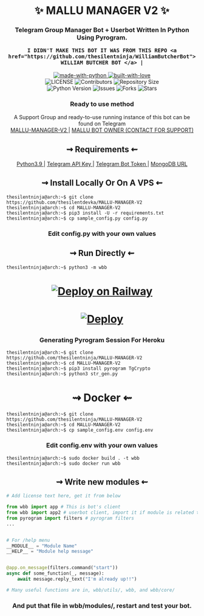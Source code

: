 <h1 align="center"> 
    ✨ MALLU MANAGER V2 ✨ 
</h1>

<h3 align="center"> 
    Telegram Group Manager Bot + Userbot Written In Python Using Pyrogram.


    I DIDN'T MAKE THIS BOT IT WAS FROM THIS REPO <a href="https://github.com/thesilentninja/WilliamButcherBot"> WILLIAM BUTCHER BOT </a> |
</h3>

<p align="center">
    <a href="https://python.org">
        <img src="http://forthebadge.com/images/badges/made-with-python.svg" alt="made-with-python">
    </a>
    <a href="https://GitHub.com/thesilentninja">
        <img src="http://ForTheBadge.com/images/badges/built-with-love.svg" alt="built-with-love">
    </a> <br>
    <img src="https://img.shields.io/github/license/thesilentninja/MALLU-MANAGER-V2?style=for-the-badge&logo=appveyor" alt="LICENSE">
    <img src="https://img.shields.io/github/contributors/thesilentninja/MALLU-MANAGER-V2?style=for-the-badge&logo=appveyor" alt="Contributors">
    <img src="https://img.shields.io/github/repo-size/thesilentninja/MALLU-MANAGER-V2?style=for-the-badge&logo=appveyor" alt="Repository Size"> <br>
    <img src="https://img.shields.io/badge/python-3.9-green?style=for-the-badge&logo=appveyor" alt="Python Version">
    <img src="https://img.shields.io/github/issues/thesilentninja/MALLU-MANAGER-V2?style=for-the-badge&logo=appveyor" alt="Issues">
    <img src="https://img.shields.io/github/forks/thesilentninja/MALLU-MANAGER-V2?style=for-the-badge&logo=appveyor" alt="Forks">
    <img src="https://img.shields.io/github/stars/thesilentninja/MALLU-MANAGER-V2?style=for-the-badge&logo=appveyor" alt="Stars">
</p>

<h3 align="center"> 
    Ready to use method
</h3>

<p align="center">
    A Support Group and ready-to-use running instance of this bot can be found on Telegram <br>
    <a href="https://t.me/MALLU-MANAGER-V2"> MALLU-MANAGER-V2 </a> | 
    <a href="https://t.me/thesilentninja"> MALLU BOT OWNER (CONTACT FOR SUPPORT) </a>
</p>

<h2 align="center"> 
   ⇝ Requirements ⇜
</h2>

<p align="center">
    <a href="https://www.python.org/downloads/release/python-390/"> Python3.9 </a> |
    <a href="https://docs.pyrogram.org/intro/setup#api-keys"> Telegram API Key </a> |
    <a href="https://t.me/botfather"> Telegram Bot Token </a> | 
    <a href="https://telegra.ph/How-To-get-Mongodb-URI-04-06"> MongoDB URL </a>
</p>

<h2 align="center"> 
   ⇝ Install Locally Or On A VPS ⇜
</h2>

```console
thesilentninja@arch:~$ git clone https://github.com/thesilentdevka/MALLU-MANAGER-V2
thesilentninja@arch:~$ cd MALLU-MANAGER-V2
thesilentninja@arch:~$ pip3 install -U -r requirements.txt
thesilentninja@arch:~$ cp sample_config.py config.py
```
 
<h3 align="center"> 
    Edit <b>config.py</b> with your own values
</h3>

<h2 align="center"> 
   ⇝ Run Directly ⇜
</h2>

```console
thesilentninja@arch:~$ python3 -m wbb
```
<h1>
    <p align="center">
        <a href="https://railway.app/new/template?template=https%3A%2F%2Fgithub.com%2Fthesilentninja%2FWilliamButcherBot&plugins=mongodb&envs=BOT_TOKEN%2CAPI_ID%2CAPI_HASH%2CSESSION_STRING%2CSUDO_USERS_ID%2CLOG_GROUP_ID%2CGBAN_LOG_GROUP_ID%2CWELCOME_DELAY_KICK_SEC%2CARQ_API_URL%2CMESSAGE_DUMP_CHAT%2CARQ_API_KEY%2CLOG_MENTIONS%2CUSERBOT_PREFIX%2CRSS_DELAY%2CPM_PERMIT&optionalEnvs=SESSION_STRING%2CUSERBOT_PREFIX&BOT_TOKENDesc=Obtain+a+Telegram+bot+token+by+contacting+%40BotFather&API_IDDesc=API_ID+of+your+Telegram+Account+my.telegram.org%2Fapps&API_HASHDesc=API_HASH+of+your+Telegram+Account+my.telegram.org%2Fapps&SESSION_STRINGDesc=Need+for+Userbot+Module+So+u+can+execute+.sh+%26+.l+cmd&SUDO_USERS_IDDesc=Sudo+users+have+full+access+to+everythin%2C+don%27t+trust+anyone...+ex%3A-+123456+654311+123456&LOG_GROUP_IDDesc=For+logs+channel+to+note+down+important+bot+level+events%2C+recommend+to+make+this+public.+ex%3A+%27-123456%27&GBAN_LOG_GROUP_IDDesc=gban+logs.+ex%3A+%27-123456%27&WELCOME_DELAY_KICK_SECDesc=Welcome+Delay+Kick+Sec&ARQ_API_URLDesc=For+Music+Downloading+And+Many+More+Things...+Don%27t+change+this+value&MESSAGE_DUMP_CHATDesc=Chat_id+of+the+group+where+useless+things+will+go&ARQ_API_KEYDesc=Get+this+from+%40ARQRobot.&LOG_MENTIONSDesc=Fill+1+to+turn+this+on%2C+or+0+to+turn+it+off.&USERBOT_PREFIXDesc=Userbot+command+prefix%2C+Leave+it+empty+if+you+don%27t+know+what+that+is.&RSS_DELAYDesc=Delay+in+which+RSS+will+send+updates+in+chat&PM_PERMITDesc=Pm+permit%2C+fill+1+to+enable+or+0+to+disable+it.&WELCOME_DELAY_KICK_SECDefault=300&ARQ_API_URLDefault=https%3A%2F%2Fthearq.tech&LOG_MENTIONSDefault=1&RSS_DELAYDefault=300&PM_PERMITDefault=1&referralCode=QLc1H6">
            <img src="https://railway.app/button.svg" alt="Deploy on Railway">
        </a>
    </p>
</h1>

<h1>
    <p align="center">
        <a href="https://heroku.com/deploy?template=https://github.com/thesilentninja/MALLU-MANAGER-V2">
            <img src="https://www.herokucdn.com/deploy/button.svg" alt="Deploy">
        </a>
    </p>
</h1>

<h3 align="center"> 
   Generating Pyrogram Session For Heroku
</h3>

```console
thesilentninja@arch:~$ git clone https://github.com/thesilentninja/MALLU-MANAGER-V2
thesilentninja@arch:~$ cd MALLU-MANAGER-V2
thesilentninja@arch:~$ pip3 install pyrogram TgCrypto
thesilentninja@arch:~$ python3 str_gen.py
```

<h1 align="center"> 
   ⇝ Docker ⇜
</h1>

```console
thesilentninja@arch:~$ git clone https://github.com/thesilentninja/MALLU-MANAGER-V2
thesilentninja@arch:~$ cd MALLU-MANAGER-V2
thesilentninja@arch:~$ cp sample_config.env config.env
```

<h3 align="center"> 
    Edit <b> config.env </b> with your own values
</h3>

```console
thesilentninja@arch:~$ sudo docker build . -t wbb
thesilentninja@arch:~$ sudo docker run wbb
```

<h2 align="center"> 
   ⇝ Write new modules ⇜
</h2>

```py
# Add license text here, get it from below

from wbb import app # This is bot's client
from wbb import app2 # userbot client, import it if module is related to userbot
from pyrogram import filters # pyrogram filters
...


# For /help menu
__MODULE__ = "Module Name"
__HELP__ = "Module help message"


@app.on_message(filters.command("start"))
async def some_function(_, message):
    await message.reply_text("I'm already up!!")

# Many useful functions are in, wbb/utils/, wbb, and wbb/core/
```

<h3 align="center"> 
   And put that file in wbb/modules/, restart and test your bot.
</h3>

